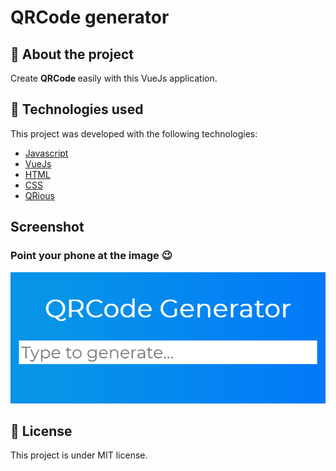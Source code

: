# QRCode generator

## :bookmark: About the project

Create <strong> QRCode </strong> easily with this VueJs application.


## 🚀 Technologies used

This project was developed with the following technologies:

- [Javascript](https://developer.mozilla.org/en-US/docs/Web/JavaScript)
- [VueJs](https://vuejs.org/)
- [HTML](https://developer.mozilla.org/en-US/docs/Web/HTML)
- [CSS](https://developer.mozilla.org/en-US/docs/Web/CSS)
- [QRious](https://github.com/neocotic/qrious)

## Screenshot

<h3>Point your phone at the image 😉</h3>
<img alt="photo1" title="photo1" src="./photo1.png">

## :memo: License

This project is under MIT license.


